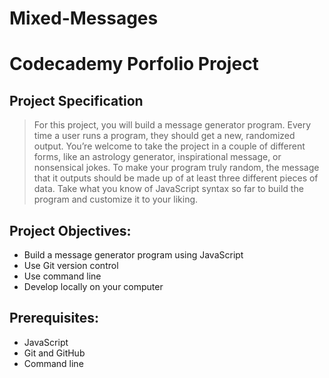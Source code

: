 Mixed-Messages
================

# Codecademy Porfolio Project

## Project Specification
>For this project, you will build a message generator program. Every time a user runs a program, they should get a new, randomized output. You’re welcome to take the project in a couple of different forms, like an astrology generator, inspirational message, or nonsensical jokes. To make your program truly random, the message that it outputs should be made up of at least three different pieces of data. Take what you know of JavaScript syntax so far to build the program and customize it to your liking.

## Project Objectives:
+ Build a message generator program using JavaScript
+ Use Git version control
+ Use command line
+ Develop locally on your computer

## Prerequisites:
+ JavaScript
+ Git and GitHub
+ Command line
